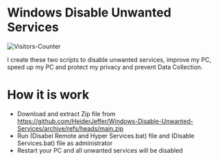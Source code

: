 # Windows Disable Unwanted Services


<body>
<img src = "https://github-vistors-counter.onrender.com/github?username=https://github.com/HeiderJeffer/Windows-Disable-Unwanted-Services/" alt = "Visitors-Counter"/>
</body>



I create these two scripts to disable unwanted services, improve my PC, speed up my PC and protect my privacy and prevent Data Collection.

# How it is work
- Download and extract Zip file from https://github.com/HeiderJeffer/Windows-Disable-Unwanted-Services/archive/refs/heads/main.zip
- Run (Disabel Remote and Hyper Services.bat) file and (Disable Services.bat) file as administrator
- Restart your PC and all unwanted services will be disabled
